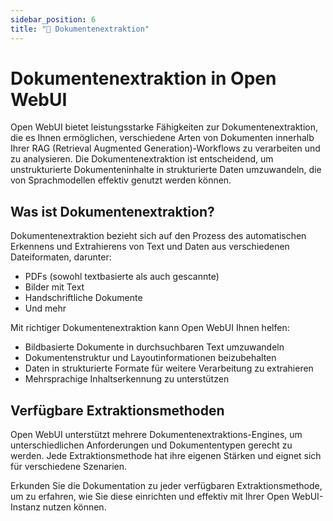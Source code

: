 ```yaml
---
sidebar_position: 6
title: "📄 Dokumentenextraktion"
---
```


# Dokumentenextraktion in Open WebUI

Open WebUI bietet leistungsstarke Fähigkeiten zur Dokumentenextraktion, die es Ihnen ermöglichen, verschiedene Arten von Dokumenten innerhalb Ihrer RAG (Retrieval Augmented Generation)-Workflows zu verarbeiten und zu analysieren. Die Dokumentenextraktion ist entscheidend, um unstrukturierte Dokumenteninhalte in strukturierte Daten umzuwandeln, die von Sprachmodellen effektiv genutzt werden können.

## Was ist Dokumentenextraktion?

Dokumentenextraktion bezieht sich auf den Prozess des automatischen Erkennens und Extrahierens von Text und Daten aus verschiedenen Dateiformaten, darunter:
- PDFs (sowohl textbasierte als auch gescannte)
- Bilder mit Text
- Handschriftliche Dokumente
- Und mehr

Mit richtiger Dokumentenextraktion kann Open WebUI Ihnen helfen:
- Bildbasierte Dokumente in durchsuchbaren Text umzuwandeln
- Dokumentenstruktur und Layoutinformationen beizubehalten
- Daten in strukturierte Formate für weitere Verarbeitung zu extrahieren
- Mehrsprachige Inhaltserkennung zu unterstützen

## Verfügbare Extraktionsmethoden

Open WebUI unterstützt mehrere Dokumentenextraktions-Engines, um unterschiedlichen Anforderungen und Dokumententypen gerecht zu werden. Jede Extraktionsmethode hat ihre eigenen Stärken und eignet sich für verschiedene Szenarien.

Erkunden Sie die Dokumentation zu jeder verfügbaren Extraktionsmethode, um zu erfahren, wie Sie diese einrichten und effektiv mit Ihrer Open WebUI-Instanz nutzen können.

